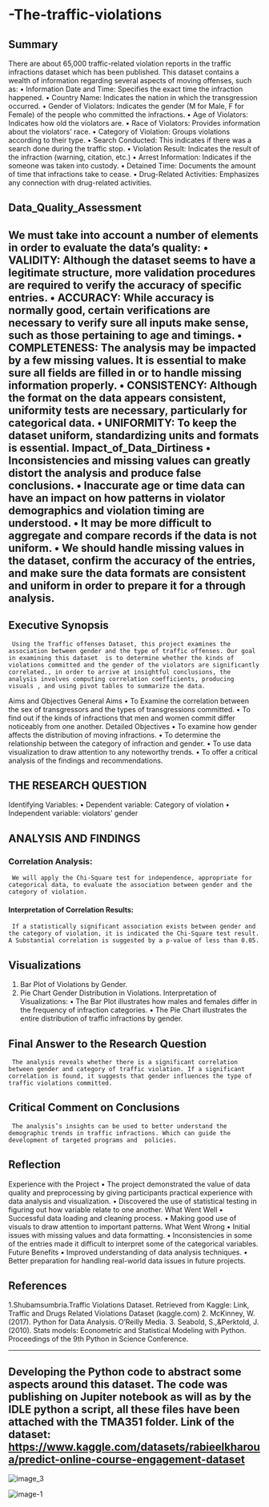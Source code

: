 # -The-traffic-violations

## Summary
     
There are about 65,000 traffic-related violation reports in the traffic infractions dataset which has been published. This dataset contains a wealth of information regarding several aspects of moving offenses, such as:
•	Information Date and Time: Specifies the exact time the infraction happened.
•	Country Name: Indicates the nation in which the transgression occurred.
•	Gender of Violators: Indicates the gender (M for Male, F for Female) of the people who committed the infractions.
•	Age of Violators: Indicates how old the violators are.
•	Race of Violators: Provides information about the violators’ race.
•	Category of Violation: Groups violations according to their type.
•	Search Conducted: This indicates if there was a search done during the traffic stop.
•	Violation Result: Indicates the result of the infraction (warning, citation, etc.)
•	Arrest Information: Indicates if the someone was taken into custody.
•	Detained Time: Documents the amount of time that infractions take to cease.
•	Drug-Related Activities: Emphasizes any connection with drug-related activities.

## Data_Quality_Assessment

We must take into account a number of elements in order to evaluate the data’s quality:
•	VALIDITY: Although the dataset seems to have a legitimate structure, more validation procedures are required to verify the accuracy of specific entries. 
•	ACCURACY: While accuracy is normally good, certain verifications are necessary to verify sure all inputs make sense, such as those pertaining to age and timings.
•	COMPLETENESS: The analysis may be impacted by a few missing values. It is essential to make sure all fields are filled in or to handle missing information properly.
•	CONSISTENCY: Although the format on the data appears consistent, uniformity tests are necessary, particularly for categorical data.
•	UNIFORMITY: To keep the dataset uniform, standardizing units and formats is essential.
Impact_of_Data_Dirtiness
•	Inconsistencies and missing values can greatly distort the analysis and produce false conclusions.
•	Inaccurate age or time data can have an impact on how patterns in violator demographics and violation timing are understood.
•	It may be more difficult to aggregate and compare records if the data is not uniform.
•	We should handle missing values in the dataset, confirm the accuracy of the entries, and make sure the data formats are consistent and uniform in order to prepare it for a through analysis.
-------------------------------------

## Executive Synopsis

     Using the Traffic offenses Dataset, this project examines the association between gender and the type of traffic offenses. Our goal in examining this dataset  is to determine whether the kinds of violations committed and the gender of the violators are significantly correlated., in order to arrive at insightful conclusions, the analysis involves computing correlation coefficients, producing visuals , and using pivot tables to summarize the data.
Aims and Objectives
General Aims
•	To Examine the correlation between the sex  of transgressors and the types of transgressions committed.
•	To find out if the kinds of infractions that men and women commit differ noticeably from one another.
Detailed Objectives
•	To examine how gender affects the distribution of moving infractions.
•	To determine the relationship between the category of infraction and gender.
•	To use data visualization to draw attention to any noteworthy trends.
•	To offer a critical analysis of the findings and recommendations.

## THE RESEARCH QUESTION

Identifying Variables:
•	Dependent variable: Category of violation
•	Independent variable: violators’ gender 

## ANALYSIS AND FINDINGS

### Correlation Analysis:
     We will apply the Chi-Square test for independence, appropriate for categorical data, to evaluate the association between gender and the category of violation.

#### Interpretation of Correlation Results:
     If a statistically significant association exists between gender and the category of violation, it is indicated the Chi-Square test result.  A Substantial correlation is suggested by a p-value of less than 0.05.
## Visualizations
1.	Bar Plot of Violations by Gender.
2.	Pie Chart Gender Distribution in Violations.
Interpretation of Visualizations:
•	The Bar Plot illustrates how males and females differ in the frequency of infraction categories.
•	The Pie Chart illustrates the entire distribution of traffic infractions by gender.
## Final Answer to the Research Question
     The analysis reveals whether there is a significant correlation between gender and category of traffic violation. If a significant correlation is found, it suggests that gender influences the type of traffic violations committed.

## Critical Comment on Conclusions
     The analysis’s insights can be used to better understand the demographic trends in traffic infractions. Which can guide the development of targeted programs and  policies.

## Reflection
Experience with the Project
•	The project demonstrated the value of data quality and preprocessing by giving participants practical experience with data analysis and visualization.
•	Discovered the use of statistical testing in figuring out how variable relate to one another.
What Went Well
•	Successful data loading and cleaning process.
•	Making good use of visuals to draw attention to important patterns.
What Went Wrong
•	Initial issues with missing values and data formatting.
•	Inconsistencies in some of the entries made it difficult to interpret some of the categorical variables.
     Future Benefits
•	Improved understanding of data analysis techniques.
•	Better preparation for handling real-world data issues in future projects.
## References
1.Shubamsumbria.Traffic Violations Dataset. Retrieved from Kaggle: Link, Traffic and Drugs Related Violations Dataset (kaggle.com)
2. McKinney, W.(2017). Python for Data Analysis. O’Reilly Media.
3. Seabold, S.,&Perktold, J. (2010). Stats models: Econometric and Statistical  Modeling with Python. Proceedings of the 9th Python in Science Conference.


----------------------------------------



Developing the Python code to abstract some aspects around this dataset.
The code was publishing on Jupiter notebook as will as by the IDLE python a script, all these files have been attached with the TMA351 folder.
Link of the dataset:
https://www.kaggle.com/datasets/rabieelkharoua/predict-online-course-engagement-dataset
------------------------------------------------


![image_3](https://github.com/user-attachments/assets/43caebb0-3749-40ef-b33e-c71b3dc42cfd)

![image-1](https://github.com/user-attachments/assets/d27d8b20-4839-4994-9d80-2d3e4d43b05d)

